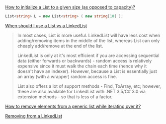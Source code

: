[How to initialize a List<T> to a given size (as opposed to capacity)?](https://stackoverflow.com/questions/466946/how-to-initialize-a-listt-to-a-given-size-as-opposed-to-capacity)

```csharp
List<string> L = new List<string> ( new string[10] );
```

[When should I use a List vs a LinkedList](https://stackoverflow.com/questions/169973/when-should-i-use-a-list-vs-a-linkedlist)

> In most cases, List<T> is more useful. LinkedList<T> will have less cost when adding/removing items in the middle of the list, whereas List<T> can only cheaply add/remove at the end of the list.
> 
> LinkedList<T> is only at it's most efficient if you are accessing sequential data (either forwards or backwards) - random access is relatively expensive since it must walk the chain each time (hence why it doesn't have an indexer). However, because a List<T> is essentially just an array (with a wrapper) random access is fine.
> 
> List<T> also offers a lot of support methods - Find, ToArray, etc; however, these are also available for LinkedList<T> with .NET 3.5/C# 3.0 via extension methods - so that is less of a factor.

[How to remove elements from a generic list while iterating over it?](https://stackoverflow.com/questions/1582285/how-to-remove-elements-from-a-generic-list-while-iterating-over-it)
  
[Removing from a LinkedList](https://stackoverflow.com/questions/8195242/removing-from-a-linkedlist)
